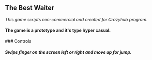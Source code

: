 ## The Best Waiter

*This game scripts non-commercial and created for Crazyhub program.*

#### The game is a prototype and it's type hyper casual.

### Controls 

##### Swipe finger on the screen left or right and move up for jump.
